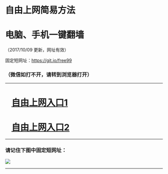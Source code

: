﻿# 自由上网简易方法

# 电脑、手机一键翻墙

（2017/10/09 更新，网址有效）

固定短网址：https://git.io/free99

### （微信如打不开，请转到浏览器打开）


***





# &nbsp;&nbsp; <a href="http://ft728127068.fwq-tz-1001.info/fwqtz01.html?t=100900126346 " target="_blank">自由上网入口1</a>
# &nbsp;&nbsp; <a href="http://ft149057096.fwq-tz-1002.info/fwqtz02.html?t=100900125580 " target="_blank">自由上网入口2</a>
***

### 请记住下图中固定短网址：

<img src="https://s3-us-west-2.amazonaws.com/fwq-1001/yjfq-20170905okok.png" /> 


***

